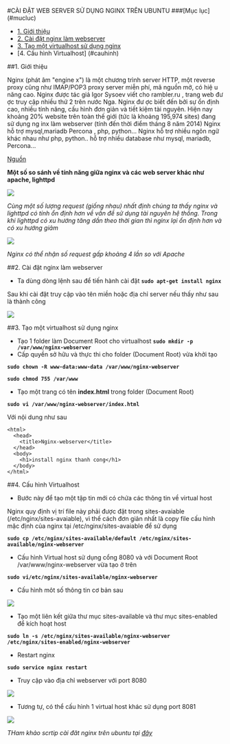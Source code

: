 #CÀI ĐẶT WEB SERVER SỬ DỤNG NGINX TRÊN UBUNTU
<a name=mucluc></a>
###[Mục lục] (#mucluc)
- [1. Giới thiệu](#gioithieu)
- [2. Cài đặt nginx làm webserver](#caidat)
- [3. Tạo một virtualhost sử dụng nginx](#tao)
- [4. Cấu hình Virtualhost] (#cauhinh)

<a name="gioithieu"></a>
##1. Giới thiệu

Nginx (phát âm "engine x") là một chương trình server HTTP, một reverse proxy cũng như IMAP/POP3 proxy server miễn phí, mã nguồn mở, có hiệ u năng cao. Nginx được tác giả Igor Sysoev viết cho rambler.ru , trang web đư ợc truy cập nhiều thứ 2 trên nước Nga. Nginx đư ợc biết đến bởi sự ổn định cao, nhiều tính năng, cấu hình đơn giản và tiết kiệm tài nguyên. Hiện nay khoảng 20% website trên toàn thế giới (tức là khoảng 195,974 sites) đang sử dụng ng inx làm webserver (tính đến thời điểm tháng 8 năm 2014)
Nginx hỗ trợ mysql,mariadb Percona , php, python… Nginx hỗ trợ nhiều ngôn ngữ khác nhau như php, python.. hỗ trợ nhiều database như mysql, mariadb, Percona...

[Nguồn](http://wiki.nginx.org/Configuration)

**Một số so sánh về tính năng giữa nginx và các web server khác như apache, lighttpd**

<img src="http://imgur.com/CR91N1J.png">

*Cùng một số lượng request (giống nhau) nhất định chúng ta thấy nginx và lighttpd có tính ổn định hơn về vấn đề sử dụng tài nguyên hệ thống. Trong khi lighttpd có xu hướng tăng dần theo thời gian thì nginx lại ổn định hơn và có xu hướng giảm*

<img src="http://i.imgur.com/4KsP6Me.png">

*Nginx có thể nhận số request gấp khoảng 4 lần so với Apache*

<a name="caidat"></a>
##2. Cài đặt nginx làm webserver
- Ta dùng dòng lệnh sau để tiến hành cài đặt
**`sudo apt-get install nginx`**

Sau khi cài đặt truy cập vào tên miền hoặc địa chỉ server nếu thấy như sau là thành công

<img src="http://i.imgur.com/ShV3YmL.png">


<a name="tao"></a>
##3. Tạo một virtualhost sử dụng nginx
- Tạo 1 folder làm Document Root cho virtualhost
**`sudo mkdir -p /var/www/nginx-webserver`**
- Cấp quyền sở hữu và thực thi cho folder (Document Root) vừa khởi tạo

**`sudo chown -R www-data:www-data /var/www/nginx-webserver`**

**`sudo chmod 755 /var/www`**

- Tạo một trang có tên **index.html** trong folder (Document Root)

**`sudo vi /var/www/nginx-webserver/index.html`**

Với nội dung như sau
```
<html>
  <head>
    <title>Nginx-webserver</title>
  </head>
  <body>
    <h1>install nginx thanh cong</h1>
  </body>
</html>
```

<a name="cauhinh"></a>
##4. Cấu hình Virtualhost
- Bước này để tạo một tập tin mới có chứa các thông tin về virtual host

Nginx quy định vị trí file này phải được đặt trong sites-avaiable (/etc/nginx/sites-avaiable), vì thế cách đơn giản nhất là copy file cấu hình mặc định của nginx tại /etc/nginx/sites-avaiable để sử dụng

**`sudo cp /etc/nginx/sites-available/default /etc/nginx/sites-available/nginx-webserver`**

- Cấu hình Virtual host sử dụng cổng 8080 và với Document Root /var/www/nginx-webserver vừa tạo ở trên

**`sudo vi/etc/nginx/sites-available/nginx-webserver`**

- Cấu hình môt số thông tin cơ bản sau

<img src="http://i.imgur.com/s6CofGa.png">


- Tạo một liên kết giữa thư mục sites-available và thư mục sites-enabled để kích hoạt host

**`sudo ln -s /etc/nginx/sites-available/nginx-webserver /etc/nginx/sites-enabled/nginx-webserver`**

- Restart nginx

**`sudo service nginx restart`**

- Truy cập vào địa chỉ webserver với port 8080

<img src="http://i.imgur.com/8QCNIQg.png">

- Tương tự, có thể cấu hình 1 virtual host khác sử dụng port 8081

<img src="http://i.imgur.com/ZKao1cj.png">


*THam khảo scrtip cài đăt nginx trên ubuntu tại [đây](https://doc-0c-2s-docs.googleusercontent.com/docs/securesc/onq6t89s4e2d158q7ghr6snqb7f6rl3k/8tudbsunp9i7et03b5aj15krrggos1qo/1421373600000/15500836932004918509/15500836932004918509/0ByTN88f1PT8tT0VVTmZSaTVMTTg?e=download&nonce=7smq8s5ndpqvo&user=15500836932004918509&hash=i8umuh31mcbkde9erdc3972b4rtahqol)*


